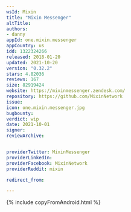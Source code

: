 ```yaml
---
wsId: Mixin
title: "Mixin Messenger"
altTitle: 
authors:
- danny
appId: one.mixin.messenger
appCountry: us
idd: 1322324266
released: 2018-01-20
updated: 2021-10-20
version: "0.32.2"
stars: 4.82036
reviews: 167
size: 82919424
website: https://mixinmessenger.zendesk.com/
repository: https://github.com/MixinNetwork
issue: 
icon: one.mixin.messenger.jpg
bugbounty: 
verdict: wip
date: 2021-10-01
signer: 
reviewArchive:


providerTwitter: MixinMessenger
providerLinkedIn: 
providerFacebook: MixinNetwork
providerReddit: mixin

redirect_from:

---
```


{% include copyFromAndroid.html %}
